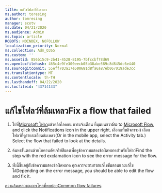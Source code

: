 ```yaml
---
title: แก้ไขโฟลว์ที่ล้มเหลว
ms.author: toresing
author: tomresing
manager: scotv
ms.date: 04/21/2020
ms.audience: Admin
ms.topic: article
ROBOTS: NOINDEX, NOFOLLOW
localization_priority: Normal
ms.collection: Adm_O365
ms.custom: ''
ms.assetid: 856b15c9-2b41-4528-8195-7bfccbf78d69
ms.openlocfilehash: 465c4e9fe300eecb05b38abe589c8d845dc6e440
ms.sourcegitcommit: 55eff703a17e500681d8fa6a87eb067019ade3cc
ms.translationtype: MT
ms.contentlocale: th-TH
ms.lasthandoff: 04/22/2020
ms.locfileid: "43714133"
---
```

# <a name="fix-a-flow-that-failed"></a><span data-ttu-id="7de45-102">แก้ไขโฟลว์ที่ล้มเหลว</span><span class="sxs-lookup"><span data-stu-id="7de45-102">Fix a flow that failed</span></span>

1. <span data-ttu-id="7de45-103">ไปที่[Microsoft โฟลว](https://flow.microsoft.com/)แล้วคลิกไอคอน การแจ้งเตือน ที่มุมบนขวา</span><span class="sxs-lookup"><span data-stu-id="7de45-103">Go to [Microsoft Flow](https://flow.microsoft.com/), and click the Notifications icon in the upper right.</span></span> <span data-ttu-id="7de45-104">เลือกแท็บกิจกรรม) เลือกโฟลว์ที่ดูรายละเอียดล้มเหลว</span><span class="sxs-lookup"><span data-stu-id="7de45-104">(Or in the mobile app, select the Activity tab.) Select the flow that failed to look at the details.</span></span>
    
2. <span data-ttu-id="7de45-105">ค้นหาขั้นตอนด้วยไอคอนอัศเจรีย์สีแดงเพื่อดูข้อความแสดงข้อผิดพลาดสําหรับโฟลว์</span><span class="sxs-lookup"><span data-stu-id="7de45-105">Find the step with the red exclamation icon to see the error message for the flow.</span></span>
    
3. <span data-ttu-id="7de45-106">ทั้งนี้ขึ้นอยู่กับข้อความแสดงข้อผิดพลาด คุณควรจะสามารถแก้ไขขั้นตอนและแก้ไขได้</span><span class="sxs-lookup"><span data-stu-id="7de45-106">Depending on the error message, you should be able to edit the flow and fix it.</span></span> 
    
[<span data-ttu-id="7de45-107">ความล้มเหลวของการไหลที่พบบ่อย</span><span class="sxs-lookup"><span data-stu-id="7de45-107">Common flow failures</span></span>](https://go.microsoft.com/fwlink/?linkid=872110)
  

